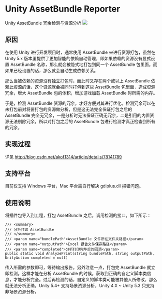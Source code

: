 # Unity AssetBundle Reporter
Unity AssetBundle 冗余检测与资源分析
![](http://img.blog.csdn.net/20170930130444977)

## 原因
在使用 Unity 进行开发项目时，通常使用 AssetBundle 来进行资源打包，虽然在 Unity 5.x 版本里提供了更加智能的依赖自动管理，即如果依赖的资源没有显式设置 AssetBundle 名称，那么就会被隐式地打包到同一个 AssetBundle 包里面。而如果已经设置的话，那么就会自动生成依赖关系。

那么当被依赖的资源没有独立打包时，而此时又存在两个或以上 AssetBundle 依赖此资源的话，这个资源就会被同时打包到这些 AssetBundle 包里面，造成资源冗余，增大 AssetBundle 包的体积，增加游戏加载 AssetBundle 时所需的内存。

于是，检测 AssetBundle 资源的冗余，才好方便对其进行优化。检测冗余可以在未打包前对将要打包的资源做分析，但是这无法完全保证打包之后的 AssetBundle 完全无冗余，一是分析时无法保证正确无冗余，二是引用的内置资源无法剔除冗余，所以对打包之后的 AssetBundle 包进行检测才真正检查到所有的冗余。

## 实现过程
详见 http://blog.csdn.net/akof1314/article/details/78141789

## 支持平台
目前仅支持 Windows 平台，Mac 平台需自行解决 gdiplus.dll 报错问题。

## 使用说明
将插件包导入到工程，打包 AssetBundle 之后，调用检测的接口，如下所示：
```
/// <summary>
/// 分析打印 AssetBundle
/// </summary>
/// <param name="bundlePath">AssetBundle 文件所在文件夹路径</param>
/// <param name="outputPath">Excel 报告文件保存路径</param>
/// <param name="completed">分析打印完毕后的回调</param>
public static void AnalyzePrint(string bundlePath, string outputPath, UnityAction completed = null)
```
传入所需的参数即可，等待输出报告。另外注意一点，打包完 AssetBundle 就立即检测，这样才能在分析 AssetBundle 的时候，获取到正确的自定义脚本类信息，才能分析完全。过后再检测的话，自定义的脚本类可能被其他人所修改，那么就无法分析正确。Unity 5.4+ 支持场景资源分析，Unity 4.X ~ Unity 5.3 只支持非场景资源分析。